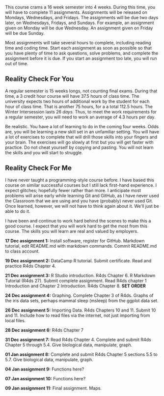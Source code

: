 This course crams a 16 week semester into 4 weeks. During this time, you will have to complete 11 assignments. Assignments will be released on Mondays, Wednesdays, and Fridays. The assignments will be due two days later, on Wednesdays, Fridays, and Sundays. For example, an assignment given on Monday will be due Wednesday. An assignment given on Friday will be due Sunday.  

Most assignments will take several hours to complete, including reading time and coding time.  Start each assignment as soon as possible so that you have plenty of time to ask questions, solve problems, and complete the assignment before it is due. If you start an assignment too late, you will run out of time.

## Reality Check For You

A regular semester is 15 weeks longs, not counting final exams. During that time, a 3 credit hour course will have 37.5 hours of class time. The university expects two hours of additional work by the student for each hour of class time. That is another 75 hours, for a a total 112.5 hours. The Winter Intersession lasts 26 *days.* Thus, to meet the work requirements for a regular semester, you will need to work an average of 4.3 hours per day.

Be realistic. You have a lot of learning to do in the coming four weeks. Odds are, you will be learning a new skill set in an unfamiliar setting. You will have a lot of exercises to complete that will drill those skills into your fingers and your brain. The exercises will go slowly at first but you will get faster with practice. Do not cheat yourself by copying and pasting. You will not learn the skills and you will start to struggle.

## Reality Check For Me

I have never taught a programming-style course before. I have based this course on similar successful courses but I still lack first-hand experience. I expect glitches; hopefully fewer rather than more. I anticipate most problems will arise early while learning Git and GitHub, as I have never used the Classroom that we are using and you have (probably) never used Git. Once learned, however, we will not have to think again about it. We'll just be able to do it.

I have been and continue to work hard behind the scenes to make this a good course. I expect that you will work hard to get the most from this course. The skills you will learn are real and valued by employers. 


**17 Dec assignment 1:** Install software, register for GitHub. Markdown tutorial, edit README.md with markdown commands. Commit README.md to class account. 

**19 Dec assignment 2:** DataCamp R tutorial. Submit certificate. Read and practice R4ds Chapter 4.

**21 Dec assignment 3:** R Studio introduction. R4ds Chapter 6. R Markdown Tutorial (R4ds 27). Submit complete assignment. Read R4ds chapter 1 Introduction and Chapter 2 Introduction. R4ds Chapter 8. **SET ORDER**


**24 Dec assignment 4:** Graphing. Complete Chapter 3 of R4ds. Graphs of the iris data sets, perhaps mammal sleep (msleep) from the ggplot data set.

**26 Dec assignment 5:** Importing Data. R4ds Chapters 10 and 11. Submit 10 and 11. Include how to read files via the internet, not just importing from local files.

**28 Dec assignment 6:** R4ds Chapter 7


**31 Dec assignment 7:** Read R4ds Chapter 4. Complete and submit R4ds Chapter 5 through 5.4. Give biological data, manipulate, graph.

**01 Jan assignment 8:** Complete and submit R4ds Chapter 5 sections 5.5 to 5.7. Give biological data, manipulate, graph.

**04 Jan assignment 9:** Functions here?

**07 Jan assignment 10:** Functions here?

**09 Jan assignment 11:** Final assignment. Maps.

